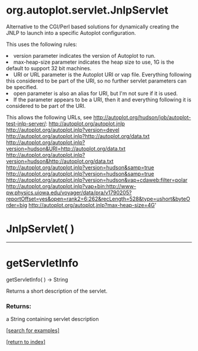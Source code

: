 # org.autoplot.servlet.JnlpServlet

Alternative to the CGI/Perl based solutions for dynamically creating the JNLP to
 launch into a specific Autoplot configuration.
 
 This uses the following rules:
 <li>version parameter indicates the version of Autoplot to run.
 <li>max-heap-size parameter indicates the heap size to use, 1G is the default to support 32 bit machines.
 <li>URI or URL parameter is the Autoplot URI or vap file.  Everything following this considered to be part of the URI, so no further servlet parameters can be specified.
 <li>open parameter is also an alias for URI, but I'm not sure if it is used. 
 <li>If the parameter appears to be a URI, then it and everything following it is considered to be part of the URI.
 
 This allows the following URLs, see http://autoplot.org/hudson/job/autoplot-test-jnlp-server/:
  http://autoplot.org/autoplot.jnlp
  http://autoplot.org/autoplot.jnlp?version=devel
  http://autoplot.org/autoplot.jnlp?http://autoplot.org/data.txt
  http://autoplot.org/autoplot.jnlp?version=hudson&URI=http://autoplot.org/data.txt
  http://autoplot.org/autoplot.jnlp?version=hudson&http://autoplot.org/data.txt
  http://autoplot.org/autoplot.jnlp?version=hudson&samp=true
  http://autoplot.org/autoplot.jnlp?version=hudson&samp=true
  http://autoplot.org/autoplot.jnlp?version=hudson&vap+cdaweb:filter=polar
  http://autoplot.org/autoplot.jnlp?vap+bin:http://www-pw.physics.uiowa.edu/voyager/data/pra/v1790205?reportOffset=yes&open=rank2=6:262&recLength=528&type=ushort&byteOrder=big
  http://autoplot.org/autoplot.jnlp?max-heap-size=4G'

# JnlpServlet( )


***
<a name="getServletInfo"></a>
# getServletInfo
getServletInfo(  ) &rarr; String

Returns a short description of the servlet.

### Returns:
a String containing servlet description

<a href="https://github.com/autoplot/dev/search?q=getServletInfo&unscoped_q=getServletInfo">[search for examples]</a>

<a href="https://github.com/autoplot/documentation/blob/master/javadoc/index-all.md">[return to index]</a>

